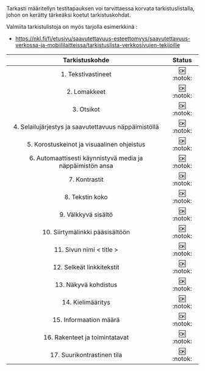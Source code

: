 ##

Tarkasti määritellyn testitapauksen voi tarvittaessa korvata tarkistuslistalla, johon on kerätty tärkeäksi koetut tarkistuskohdat.

Valmiita tarkistulistoja on myös tarjolla esimerkkinä :

* https://nkl.fi/fi/etusivu/saavutettavuus-esteettomyys/saavutettavuus-verkossa-ja-mobiililaitteissa/tarkistuslista-verkkosivujen-tekijoille


| Tarkistuskohde | Status |
|:-:|:-:|
| 1. Tekstivastineet | :ok: :notok: | 
| 2. Lomakkeet | :ok: :notok: |
| 3. Otsikot | :ok: :notok: |
| 4. Selailujärjestys ja saavutettavuus näppäimistöllä | :ok: :notok: |
| 5. Korostuskeinot ja visuaalinen ohjeistus | :ok: :notok: |
| 6. Automaattisesti käynnistyvä media ja näppäimistön ansa | :ok: :notok: |
| 7. Kontrastit | :ok: :notok: |
| 8. Tekstin koko | :ok: :notok: |
| 9. Välkkyvä sisältö | :ok: :notok: |
| 10. Siirtymälinkki pääsisältöön | :ok: :notok: |
| 11. Sivun nimi < title > | :ok: :notok: |
| 12. Selkeät linkkitekstit | :ok: :notok: |
| 13. Näkyvä kohdistus | :ok: :notok: |
| 14. Kielimääritys | :ok: :notok: |
| 15. Informaation määrä | :ok: :notok: |
| 16. Rakenteet ja toimintatavat | :ok: :notok: |
| 17. Suurikontrastinen tila | :ok: :notok: |




